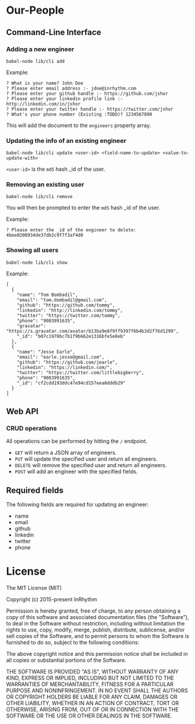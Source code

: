 # Our-People

## Command-Line Interface

### Adding a new engineer

```
babel-node lib/cli add
```

Example:

```
? What is your name? John Doe
? Please enter email address :- jdoe@inrhythm.com
? Please enter your github handle :- https://github.com/jshor
? Please enter your linkedin profile link :- http://linkedin.com/in/jshor
? Please enter your twitter handle :- https://twitter.com/jshor
? What's your phone number (Existing :TODO)? 1234567890
```

This will add the document to the `engineers` property array.

### Updating the info of an existing engineer

```
babel-node lib/cli update <user-id> <field-name-to-update> <value-to-update-with>
```

`<user-id>` is the `md5` hash _id of the user.

### Removing an existing user

```
babel-node lib/cli remove
```

You will then be prompted to enter the `md5` hash _id of the user.

Example:

```
? Please enter the _id of the engineer to delete: 4bee0200934de37db2c9f7f3af4d0
```

### Showing all users

```
babel-node lib/cli show
```

Example:

```
[
  {
    "name": "Tom Bombadil",
    "email": "tom.dombadil@gmail.com",
    "github": "https://github.com/tommy",
    "linkedin": "http://linkedin.com/tommy",
    "twitter": "https://twitter.com/tommy",
    "phone": "9083991635",
    "gravatar": "https://s.gravatar.com/avatar/b13ba9e8f9ff9397f6b4b3d2f76d1299",
    "_id": "b07c1970bc7b1f9b662e1316bfe5e8eb"
  },
  {
    "name": "Jesse Earle",
    "email": "earle.jesse@gmail.com",
    "github": "https://github.com/jearle",
    "linkedin": "https://linkedin.com/",
    "twitter": "https://twitter.com/littlebigberry",
    "phone": "9083991635",
    "_id": "cf2cdd193ddc47e94cd157eea6dddb29"
  }
]
```

## Web API

### CRUD operations

All operations can be performed by hitting the `/` endpoint.

* `GET` will return a JSON array of engineers.
* `PUT` will update the specified user and return all engineers.
* `DELETE` will remove the specified user and return all engineers.
* `POST` will add an engineer with the specified fields.

## Required fields

The following fields are required for updating an engineer:

* name
* email
* github
* linkedin
* twitter
* phone

# License

The MIT License (MIT)

Copyright (c) 2015-present InRhythm

Permission is hereby granted, free of charge, to any person obtaining a copy of this software and associated documentation files (the "Software"), to deal in the Software without restriction, including without limitation the rights to use, copy, modify, merge, publish, distribute, sublicense, and/or sell copies of the Software, and to permit persons to whom the Software is furnished to do so, subject to the following conditions:

The above copyright notice and this permission notice shall be included in all copies or substantial portions of the Software.

THE SOFTWARE IS PROVIDED "AS IS", WITHOUT WARRANTY OF ANY KIND, EXPRESS OR IMPLIED, INCLUDING BUT NOT LIMITED TO THE WARRANTIES OF MERCHANTABILITY, FITNESS FOR A PARTICULAR PURPOSE AND NONINFRINGEMENT. IN NO EVENT SHALL THE AUTHORS OR COPYRIGHT HOLDERS BE LIABLE FOR ANY CLAIM, DAMAGES OR OTHER LIABILITY, WHETHER IN AN ACTION OF CONTRACT, TORT OR OTHERWISE, ARISING FROM, OUT OF OR IN CONNECTION WITH THE SOFTWARE OR THE USE OR OTHER DEALINGS IN THE SOFTWARE.
